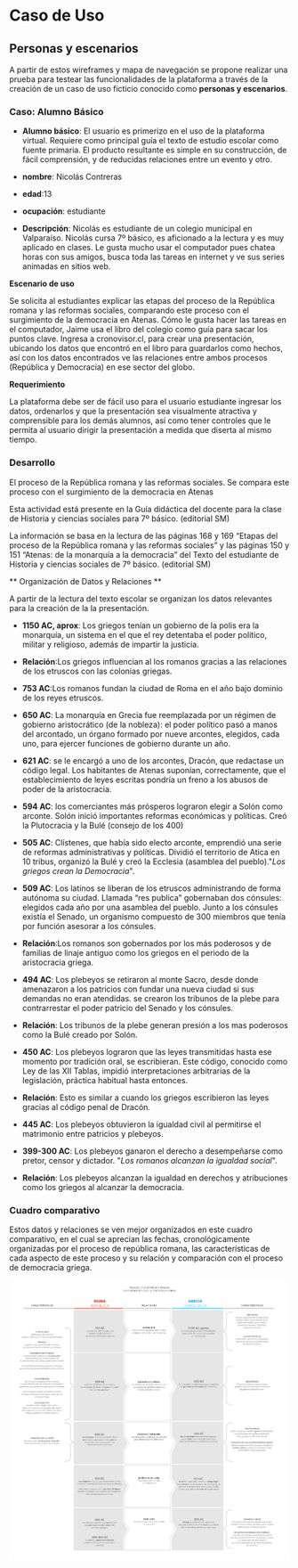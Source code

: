 # Caso de Uso


## Personas y escenarios



A partir de estos wireframes y mapa de navegación se propone realizar una prueba para testear las funcionalidades de la plataforma a través de la creación de un caso de uso ficticio conocido como **personas y escenarios**.

### Caso: Alumno Básico


* **Alumno básico**: El usuario es primerizo en el uso de la plataforma virtual. Requiere como principal guía el texto de estudio escolar como fuente primaria. El producto resultante es simple en su construcción, de fácil comprensión, y de reducidas relaciones entre un evento y otro.


* **nombre**: Nicolás Contreras
* **edad**:13
* **ocupación**: estudiante
* **Descripción**: Nicolás es estudiante de un colegio municipal en Valparaíso. Nicolás cursa 7º básico, es aficionado a la lectura y es muy aplicado en clases. Le gusta mucho usar el computador pues chatea horas con sus amigos, busca toda las tareas en internet y ve sus series animadas en sitios web.

**Escenario de uso**

Se solicita al estudiantes explicar las etapas del proceso de la República romana y las reformas sociales, comparando este proceso con el surgimiento de la democracia en Atenas. Cómo le gusta hacer las tareas en el computador, Jaime usa el libro del colegio como guía para sacar los puntos clave. Ingresa a cronovisor.cl, para crear una presentación, ubicando los datos que encontró en el libro para guardarlos como hechos, así con los datos encontrados ve las relaciones entre ambos procesos (República y Democracia) en ese sector del globo.

**Requerimiento**

La plataforma debe ser de fácil uso para el usuario estudiante ingresar los datos, ordenarlos y que la presentación sea visualmente atractiva y comprensible para los demás alumnos, así como tener controles que le permita al usuario dirigir la presentación a medida que diserta al mismo tiempo.

### Desarrollo

El proceso de la República romana y las reformas sociales. Se compara este proceso con el surgimiento de la democracia en Atenas

Esta actividad está presente en la Guía didáctica del docente para la clase de Historia y ciencias sociales para 7º básico. (editorial SM)

La información se basa en la lectura de las páginas 168 y 169 “Etapas del proceso de la República romana y las reformas sociales” y las páginas 150 y 151 “Atenas: de la monarquía a la democracia” del Texto del estudiante de Historia y ciencias sociales de 7º básico. (editorial SM)

** Organización de Datos y Relaciones **

A partir de la lectura del texto escolar se organizan los datos relevantes para la creación de la la presentación.

* **1150 AC, aprox**: Los griegos tenían un gobierno de la polis era la monarquía, un sistema en el que el rey detentaba el poder político, militar y religioso, además de impartir la justicia.
 
 * **Relación**:Los griegos influencian al los romanos gracias a las relaciones de los etruscos con las colonias griegas.


* **753 AC**:Los romanos fundan la ciudad de Roma en el año bajo dominio de los reyes etruscos.

* **650 AC**: La monarquía en Grecia fue reemplazada por un régimen de gobierno aristocrático (de la nobleza): el poder político pasó a manos del arcontado, un órgano formado por nueve arcontes, elegidos, cada uno, para ejercer funciones de gobierno durante un año.

* **621 AC**: se le encargó a uno de los arcontes, Dracón, que redactase un código legal. Los habitantes de Atenas suponían, correctamente, que el establecimiento de leyes escritas pondría un freno a los abusos de poder de la aristocracia.

* **594 AC**: los comerciantes más prósperos lograron elegir a Solón como arconte. Solón inició importantes reformas económicas y políticas. Creó la Plutocracia y la Bulé (consejo de los 400)

* **505 AC**: Clístenes, que había sido electo arconte, emprendió una serie de reformas administrativas y políticas. Dividió el territorio de Atica en 10 tribus, organizó la Bulé y creó la Ecclesia (asamblea del pueblo)."*Los griegos crean la Democracia*".

* **509 AC**: Los latinos se liberan de los etruscos administrando de forma autónoma su ciudad. Llamada “res publica” gobernaban dos cónsules: elegidos cada año por una asamblea del pueblo. Junto a los cónsules existía el Senado, un organismo compuesto de 300 miembros que tenía por función asesorar a los cónsules.
 
 * **Relación**:Los romanos son gobernados por los más poderosos y de familias de linaje antiguo como los griegos en el periodo de la aristocracia griega.


* **494 AC**: Los plebeyos se retiraron al monte Sacro, desde donde amenazaron a los patricios con fundar una nueva ciudad si sus demandas no eran atendidas. se crearon los tribunos de la plebe para contrarrestar el poder patricio del Senado y los cónsules.
 
 * **Relación**: Los tribunos de la plebe generan presión a los mas poderosos como la Bulé creado por Solón.


* **450 AC**: Los plebeyos lograron que las leyes transmitidas hasta ese momento por tradición oral, se escribieran. Este código, conocido como Ley de las XII Tablas, impidió interpretaciones arbitrarias de la legislación, práctica habitual hasta entonces.

 * **Relación**: Esto es similar a cuando los griegos escribieron las leyes gracias al código penal de Dracón.


* **445 AC**: Los plebeyos obtuvieron la igualdad civil al permitirse el matrimonio entre patricios y plebeyos.

* **399-300 AC**: Los plebeyos ganaron el derecho a desempeñarse como pretor, censor y dictador. "*Los romanos alcanzan la igualdad social*".
 
 * **Relación**: Los plebeyos alcanzan la igualdad en derechos y atribuciones como los griegos al alcanzar la democracia.


### Cuadro comparativo



Estos datos y relaciones se ven mejor organizados en este cuadro comparativo, en el cual se aprecian las fechas, cronológicamente organizadas por el proceso de república romana, las características de cada aspecto de este proceso y su relación y comparación con el proceso de democracia griega.

![cuadro comparativo](i/caso/CF_caso_1.png)